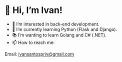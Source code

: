 # 👋 Hi, I’m Ivan!
- 👀 I’m interested in back-end development.
- 🌱 I’m currently learning Python (Flask and Django).
- 📚 I’m wanting to learn Golang and C# (.NET).
- 📫 How to reach me:

Email: ivansantospriv@gmail.com
